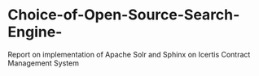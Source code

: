 # Choice-of-Open-Source-Search-Engine-
Report on implementation of Apache Solr and Sphinx on Icertis Contract Management System
